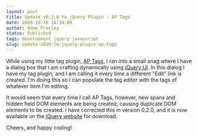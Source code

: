 ```yaml
---
layout: post
title: Update v0.2.0 to jQuery Plugin - AP Tags
date: 2009-10-19 18:34:00
author: Adam Presley
status: Published
tags: development jquery javascript
slug: update-v020-to-jquery-plugin-ap-tags
---
```


While using my little tag plugin, [AP Tags](http://plugins.jquery.com/project/aptags), I ran into a small snag
where I have a dialog box that I am crafting dynamically using [jQuery
UI](http://jqueryui.com/). In this dialog I have my tag plugin, and I am calling it every
time a different "Edit" link is created. I'm doing this so I can
populate the tag editor with the tags of whatever item I'm editing.

It would seem that every time I call AP Tags, however, new spans and
hidden field DOM elements are being created, causing duplicate DOM
elements to be created. I have corrected this in version 0.2.0, and it
is now available on the [jQuery website](http://plugins.jquery.com/project/aptags) for download.

Cheers, and happy coding!
